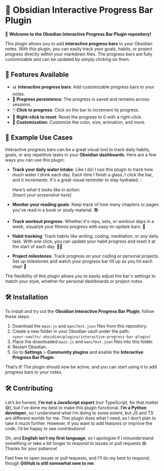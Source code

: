 # 📄 Obsidian Interactive Progress Bar Plugin

👋 **Welcome to the Obsidian Interactive Progress Bar Plugin repository!**

This plugin allows you to add **interactive progress bars** to your Obsidian notes. With this plugin, you can easily track your goals, habits, or project progress directly within your markdown files. The progress bars are fully customizable and can be updated by simply clicking on them.

## 🚀 Features Available

- 📊 **Interactive progress bars**: Add customizable progress bars to your notes.
- 🔄 **Progress persistence**: The progress is saved and remains across sessions.
- 🖱️ **Click to progress**: Click on the bar to increment its progress.
- 🔁 **Right-click to reset**: Reset the progress to 0 with a right-click.
- 🎨 **Customization**: Customize the color, size, animation, and more.

## 📝 Example Use Cases

Interactive progress bars can be a great visual tool to track daily habits, goals, or any repetitive tasks in your **Obsidian dashboards**. Here are a few ways you can use this plugin:

- **Track your daily water intake**: Like I do! I use this plugin to track how much water I drink each day. Each time I finish a glass, I click the bar, and it increments. It's a great visual reminder to stay hydrated. 💧
  
  _Here’s what it looks like in action:_  
  _[Insert your screenshot here]_  

- **Monitor your reading goals**: Keep track of how many chapters or pages you've read in a book or study material. 📚
  
- **Track workout progress**: Whether it's reps, sets, or workout days in a week, visualize your fitness progress with easy-to-update bars. 💪

- **Habit tracking**: Track habits like writing, coding, meditation, or any daily task. With one click, you can update your habit progress and reset it at the start of each day. 🧘‍♂️

- **Project milestones**: Track progress on your coding or personal projects. Set up milestones and watch your progress bar fill up as you hit each step! 🚀

The flexibility of this plugin allows you to easily adjust the bar's settings to match your style, whether for personal dashboards or project notes.

## 🛠️ Installation

To install and try out the **Obsidian Interactive Progress Bar Plugin**, follow these steps:

1. Download the `main.js` and `manifest.json` files from this repository.
2. Create a new folder in your Obsidian vault under the path:  
   `<your-vault>/.obsidian/plugins/interactive-progress-bar-plugin/`
3. Place the downloaded `main.js` and `manifest.json` files into this folder.
4. Restart Obsidian.
5. Go to **Settings** > **Community plugins** and enable the **Interactive Progress Bar Plugin**.

That’s it! The plugin should now be active, and you can start using it to add progress bars to your notes.

## 🛠️ Contributing

Let’s be honest, **I’m not a JavaScript expert** (nor TypeScript, for that matter 😅), but I’ve done my best to make this plugin functional. **I’m a Python developer**, so I understand what I’m doing to some extent, but JS and TS are different worlds for me. This plugin does what I need, so I don’t plan to take it much further. However, if you want to add features or improve the code, I’d be happy to see contributions!

Oh, and **English isn’t my first language**, so I apologize if I misunderstand something or take a bit longer to respond to issues or pull requests 😅. Thanks for your patience!

Feel free to open issues or pull requests, and I’ll do my best to respond, though **GitHub is still somewhat new to me**.
